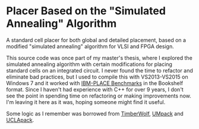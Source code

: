 # Placer Based on the "Simulated Annealing" Algorithm

A standard cell placer for both global and detailed placement, based on a modified "simulated annealing" algorithm for VLSI and FPGA design.

This source code was once part of my master's thesis, where I explored the simulated annealing algorithm with certain modifications for placing standard cells on an integrated circuit. I never found the time to refactor and eliminate bad practices, but I used to compile this with VS2013-VS2015 on Windows 7 and it worked with [IBM-PLACE Benchmarks] in the Bookshelf format. Since I haven't had experience with C++ for over 9 years, I don't see the point in spending time on refactoring or making improvements now. I'm leaving it here as it was, hoping someone might find it useful.

Some logic as I remember was borrowed from [TimberWolf], [UMpack] and [UCLApack].

[IBM-PLACE Benchmarks]: http://vlsicad.eecs.umich.edu/BK/Slots/cache/er.cs.ucla.edu/benchmarks/ibm-place/
[UMpack]: http://vlsicad.eecs.umich.edu/BK/PDtools/tar.gz/LATEST/UMpack-45-120708.tar.gz
[UCLApack]: ./UCLApack-43-040113.tar.gz_
[TimberWolf]: https://github.com/rubund/graywolf/blob/master/README.md
